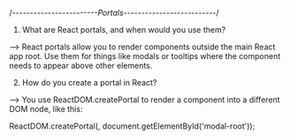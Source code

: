 /*------------------------Portals--------------------------*/


1. What are React portals, and when would you use them?

--> React portals allow you to render components outside the main React app root. Use them for things like modals or tooltips where the component needs to appear above other elements.


2. How do you create a portal in React?

--> You use ReactDOM.createPortal to render a component into a different DOM node, like this:

ReactDOM.createPortal(<MyComponent />, document.getElementById('modal-root'));

